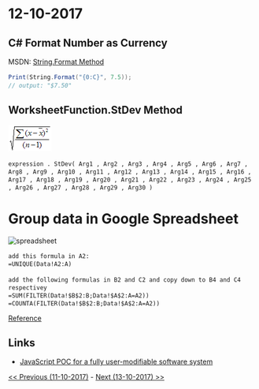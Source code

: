# 12-10-2017

## C# Format Number as Currency
MSDN: [String.Format Method](https://msdn.microsoft.com/en-us/library/system.string.format%28v=vs.110%29.aspx?f=255&MSPPError=-2147217396)
```csharp
Print(String.Format("{0:C}", 7.5));
// output: "$7.50"
```

## WorksheetFunction.StDev Method
![stdev](awfstdv.gif)
```
expression . StDev( Arg1 , Arg2 , Arg3 , Arg4 , Arg5 , Arg6 , Arg7 , Arg8 , Arg9 , Arg10 , Arg11 , Arg12 , Arg13 , Arg14 , Arg15 , Arg16 , Arg17 , Arg18 , Arg19 , Arg20 , Arg21 , Arg22 , Arg23 , Arg24 , Arg25 , Arg26 , Arg27 , Arg28 , Arg29 , Arg30 )
```


# Group data in Google Spreadsheet

![spreadsheet](https://i.stack.imgur.com/AoRXG.png)
```
add this formula in A2:
=UNIQUE(Data!A2:A)

add the following formulas in B2 and C2 and copy down to B4 and C4 respectivey 
=SUM(FILTER(Data!$B$2:B;Data!$A$2:A=A2))
=COUNTA(FILTER(Data!$B$2:B;Data!$A$2:A=A2))
```
[Reference](https://webapps.stackexchange.com/questions/36103/how-to-group-data-in-a-google-spreadsheet)

## Links
* [JavaScript POC for a fully user-modifiable software system](https://github.com/d-cook/Objects)



[<< Previous (11-10-2017)](https://github.com/humayuns/Workspace/blob/master/Diary/2017/October/11/notebook.md) - 
[Next (13-10-2017) >>](https://github.com/humayuns/Workspace/blob/master/Diary/2017/October/13/notebook.md)